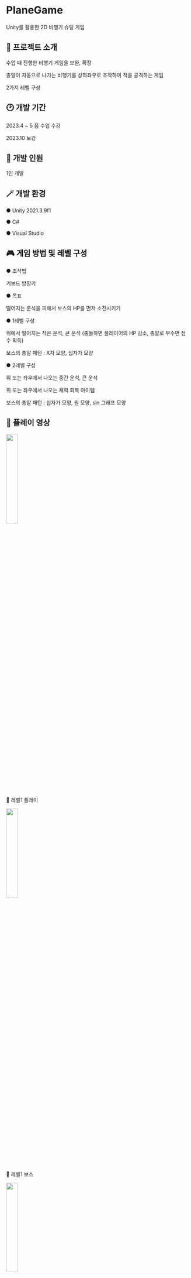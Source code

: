 # PlaneGame
Unity를 활용한 2D 비행기 슈팅 게임


## 🧡 프로젝트 소개
수업 때 진행한 비행기 게임을 보완, 확장

총알이 자동으로 나가는 비행기를 상하좌우로 조작하여 적을 공격하는 게임

2가지 레벨 구성

## :clock2: 개발 기간
2023.4 ~ 5 쯤 수업 수강

2023.10 보강

## 👤 개발 인원
1인 개발

## 🪄 개발 환경
● Unity 2021.3.9f1

● C#

● Visual Studio

## 🎮 게임 방법 및 레벨 구성
● 조작법

키보드 방향키

● 목표

떨어지는 운석을 피해서 보스의 HP를 먼저 소진시키기

● 1레벨 구성

위에서 떨어지는 작은 운석, 큰 운석 (충돌하면 플레이어의 HP 감소, 총알로 부수면 점수 획득)

보스의 총알 패턴 : X자 모양, 십자가 모양

● 2레벨 구성

위 또는 좌우에서 나오는 중간 운석, 큰 운석

위 또는 좌우에서 나오는 체력 회복 아이템

보스의 총알 패턴 : 십자가 모양, 원 모양, sin 그래프 모양



## 💜 플레이 영상

 <img width="25%" src="https://github.com/Yuchaeng/PlaneGame/assets/69115427/fe457e35-738b-45d2-ad9f-33bdce7ba70a.gif"/>
 
🔼 레벨1 플레이

<img width="25%" src="https://github.com/Yuchaeng/PlaneGame/assets/69115427/9961db1c-b48f-4c21-8f50-45135fbda399.gif"/>

🔼 레벨1 보스

<img width="25%" src="https://github.com/Yuchaeng/PlaneGame/assets/69115427/30b88312-fe00-4cfb-a2c4-64f859e82ecf.gif"/>

🔼 레벨1 -> 레벨2

<img width="25%" src="https://github.com/Yuchaeng/PlaneGame/assets/69115427/b22a824c-c014-4c78-ab47-e5c7f0f71062.gif"/>

🔼 레벨2 플레이

<img width="25%" src="https://github.com/Yuchaeng/PlaneGame/assets/69115427/d4863cd7-e6cd-4640-a423-c5c8e9d22b97.gif"/>

🔼 레벨2 보스 + 게임오버 후 재시작

<img width="25%" src="https://github.com/Yuchaeng/PlaneGame/assets/69115427/6d34a35e-baae-4f5c-a64b-fb6a25420f35.jpg"/>

🔼 올클리어

